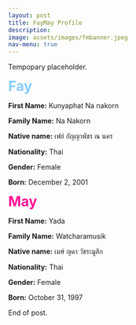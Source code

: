```yaml
---
layout: post
title: FayMay Profile
description: 
image: assets/images/fmbanner.jpeg
nav-menu: true
---
```


Tempopary placeholder.

**<span style="color: #87CEFA; font-size: 28px;">Fay</span>**

**First Name:** Kunyaphat Na nakorn

**Family Name:** Na Nakorn

**Native name:** เฟย์ กัญญาพัชร ณ นคร

**Nationality:** Thai

**Gender:** Female

**Born:** December 2, 2001



**<span style="color: #FF1493; font-size: 28px;">May</span>**

**First Name:** Yada

**Family Name:** Watcharamusik

**Native name:** เมษ์ ญดา วัชระมูสิก

**Nationality:** Thai

**Gender:** Female

**Born:** October 31, 1997

End of post.